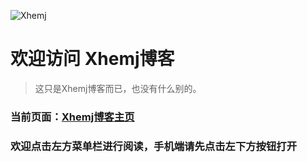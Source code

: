 ![](https://xhemj.gitee.io/books/logo.png "Xhemj")
# 欢迎访问 **Xhemj博客**
> 这只是Xhemj博客而已，也没有什么别的。
### 当前页面：[Xhemj博客主页](/)
### 欢迎点击左方菜单栏进行阅读，手机端请先点击左下方按钮打开